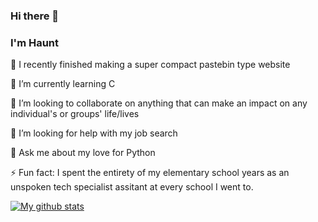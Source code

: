 ### Hi there 👋

### I'm Haunt

 🔭 I recently finished making a super compact pastebin type website
 
 🌱 I’m currently learning C
 
 👯 I’m looking to collaborate on anything that can make an impact on any individual's or groups' life/lives
 
 🤔 I’m looking for help with my job search
 
 💬 Ask me about my love for Python
 
 ⚡ Fun fact: I spent the entirety of my elementary school years as an unspoken tech specialist assitant at every school I went to.


[![My github stats](https://github-readme-stats.vercel.app/api?username=darkwolfxj&hide_title=true)](https://github.com/darkwolfxj/github-readme-stats)
